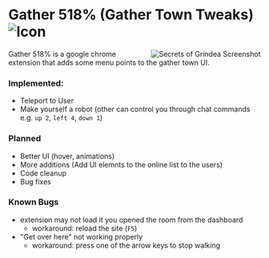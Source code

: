 # Gather 518% (Gather Town Tweaks) ![Icon](https://returnnull.de/images/GT32.png) 
[<img src="https://returnnull.de/images/gather518_1.png" alt="Secrets of Grindea Screenshot" height="auto" align="right">](https://github.com/tolik518/gather_518/releases)
Gather 518% is a google chrome extension that adds some menu points to the gather town UI.

### Implemented: 
- Teleport to User
- Make yourself a robot (other can control you through chat commands e.g. `up 2`, `left 4`, `down 1`)

### Planned
- Better UI (hover, animations)
- More additions (Add UI elemnts to the online list to the users)
- Code cleanup
- Bug fixes

### Known Bugs 
- extension may not load it you opened the room from the dashboard
  - workaround: reload the site (`F5`)
- "Get over here" not working properly
   - workaround: press one of the arrow keys to stop walking